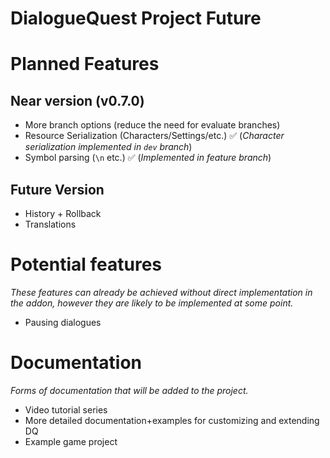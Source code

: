 # DialogueQuest Project Future

# Planned Features

## Near version (v0.7.0)

- More branch options (reduce the need for evaluate branches)
- Resource Serialization (Characters/Settings/etc.) ✅ (*Character serialization implemented in `dev` branch*)
- Symbol parsing (`\n` etc.) ✅ (*Implemented in feature branch*)

## Future Version

- History + Rollback
- Translations

# Potential features

*These features can already be achieved without direct implementation in the addon, however they are likely to be implemented at some point.*

- Pausing dialogues
 
# Documentation

*Forms of documentation that will be added to the project.*

- Video tutorial series
- More detailed documentation+examples for customizing and extending DQ
- Example game project

